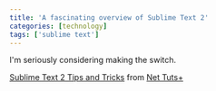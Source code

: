 ```yaml
---
title: 'A fascinating overview of Sublime Text 2'
categories: [technology]
tags: ['sublime text']
---
```

I'm seriously considering making the switch.

[Sublime Text 2 Tips and Tricks][1] from [Net Tuts+][2]

   [1]: http://net.tutsplus.com/tutorials/tools-and-tips/sublime-text-2-tips-and-tricks/
   [2]: http://net.tutsplus.com/
